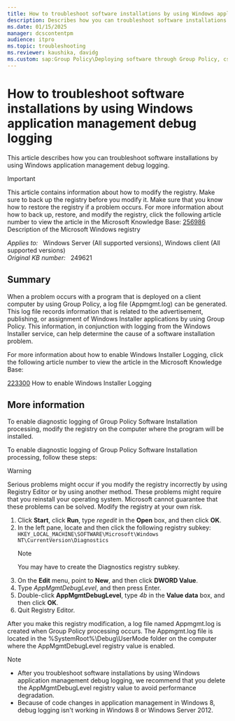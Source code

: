 ```yaml
---
title: How to troubleshoot software installations by using Windows application management debug logging
description: Describes how you can troubleshoot software installations by using Windows application management debug logging.
ms.date: 01/15/2025
manager: dcscontentpm
audience: itpro
ms.topic: troubleshooting
ms.reviewer: kaushika, davidg
ms.custom: sap:Group Policy\Deploying software through Group Policy, csstroubleshoot
---
```

# How to troubleshoot software installations by using Windows application management debug logging

This article describes how you can troubleshoot software installations by using Windows application management debug logging.

> [!IMPORTANT]
> This article contains information about how to modify the registry. Make sure to back up the registry before you modify it. Make sure that you know how to restore the registry if a problem occurs. For more information about how to back up, restore, and modify the registry, click the following article number to view the article in the Microsoft Knowledge Base: [256986](https://support.microsoft.com/help/256986) Description of the Microsoft Windows registry  

_Applies to:_ &nbsp; Windows Server (All supported versions), Windows client (All supported versions)  
_Original KB number:_ &nbsp; 249621

## Summary

When a problem occurs with a program that is deployed on a client computer by using Group Policy, a log file (Appmgmt.log) can be generated. This log file records information that is related to the advertisement, publishing, or assignment of Windows Installer applications by using Group Policy. This information, in conjunction with logging from the Windows Installer service, can help determine the cause of a software installation problem.

For more information about how to enable Windows Installer Logging, click the following article number to view the article in the Microsoft Knowledge Base:

[223300](https://support.microsoft.com/help/223300) How to enable Windows Installer Logging  

## More information

To enable diagnostic logging of Group Policy Software Installation processing, modify the registry on the computer where the program will be installed.

To enable diagnostic logging of Group Policy Software Installation processing, follow these steps:

> [!WARNING]
> Serious problems might occur if you modify the registry incorrectly by using Registry Editor or by using another method. These problems might require that you reinstall your operating system. Microsoft cannot guarantee that these problems can be solved. Modify the registry at your own risk.

1. Click **Start**, click **Run**, type *regedit* in the **Open** box, and then click **OK**.
2. In the left pane, locate and then click the following registry subkey:
    `HKEY_LOCAL_MACHINE\SOFTWARE\Microsoft\Windows NT\CurrentVersion\Diagnostics`
    > [!NOTE]
    > You may have to create the Diagnostics registry subkey.
3. On the **Edit** menu, point to **New**, and then click **DWORD Value**.
4. Type *AppMgmtDebugLevel*, and then press Enter.
5. Double-click **AppMgmtDebugLevel**, type *4b* in the **Value data** box, and then click **OK**.
6. Quit Registry Editor.

After you make this registry modification, a log file named Appmgmt.log is created when Group Policy processing occurs. The Appmgmt.log file is located in the %SystemRoot%\\Debug\\UserMode folder on the computer where the AppMgmtDebugLevel registry value is enabled.

> [!Note]
>
> - After you troubleshoot software installations by using Windows application management debug logging, we recommend that you delete the AppMgmtDebugLevel registry value to avoid performance degradation.
> - Because of code changes in application management in Windows 8, debug logging isn't working in Windows 8 or Windows Server 2012.
